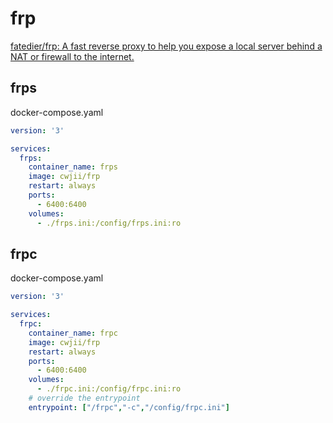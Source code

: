 # frp

[fatedier/frp: A fast reverse proxy to help you expose a local server behind a NAT or firewall to the internet.](https://github.com/fatedier/frp)

## frps

docker-compose.yaml

```yaml
version: '3'

services:
  frps:
    container_name: frps
    image: cwjii/frp
    restart: always
    ports:
      - 6400:6400
    volumes:
      - ./frps.ini:/config/frps.ini:ro
```

## frpc

docker-compose.yaml

```yaml
version: '3'

services:
  frpc:
    container_name: frpc
    image: cwjii/frp
    restart: always
    ports:
      - 6400:6400
    volumes:
      - ./frpc.ini:/config/frpc.ini:ro
    # override the entrypoint
    entrypoint: ["/frpc","-c","/config/frpc.ini"]
```
